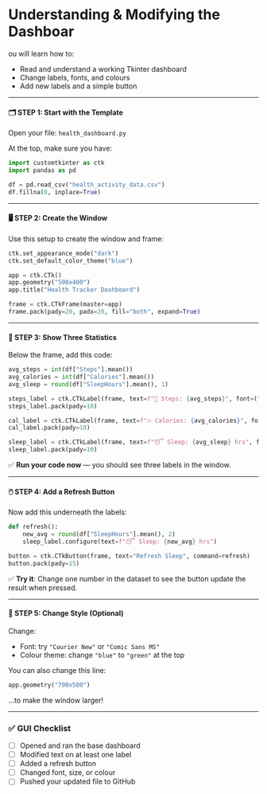 # Understanding & Modifying the Dashboar

ou will learn how to:

* Read and understand a working Tkinter dashboard
* Change labels, fonts, and colours
* Add new labels and a simple button

***



#### 🗂️ STEP 1: Start with the Template

Open your file: `health_dashboard.py`

At the top, make sure you have:

```python
import customtkinter as ctk
import pandas as pd

df = pd.read_csv("health_activity_data.csv")
df.fillna(0, inplace=True)
```

***

#### 🖥️ STEP 2: Create the Window

Use this setup to create the window and frame:

```python
ctk.set_appearance_mode("dark")
ctk.set_default_color_theme("blue")

app = ctk.CTk()
app.geometry("500x400")
app.title("Health Tracker Dashboard")

frame = ctk.CTkFrame(master=app)
frame.pack(pady=20, padx=20, fill="both", expand=True)
```

***

#### 🧮 STEP 3: Show Three Statistics

Below the frame, add this code:

```python
avg_steps = int(df["Steps"].mean())
avg_calories = int(df["Calories"].mean())
avg_sleep = round(df["SleepHours"].mean(), 1)

steps_label = ctk.CTkLabel(frame, text=f"🦶 Steps: {avg_steps}", font=("Arial", 18))
steps_label.pack(pady=10)

cal_label = ctk.CTkLabel(frame, text=f"🔥 Calories: {avg_calories}", font=("Arial", 18))
cal_label.pack(pady=10)

sleep_label = ctk.CTkLabel(frame, text=f"😴 Sleep: {avg_sleep} hrs", font=("Arial", 18))
sleep_label.pack(pady=10)
```

✅ **Run your code now** — you should see three labels in the window.

***

#### 🖱️ STEP 4: Add a Refresh Button

Now add this underneath the labels:

```python
def refresh():
    new_avg = round(df["SleepHours"].mean(), 2)
    sleep_label.configure(text=f"😴 Sleep: {new_avg} hrs")

button = ctk.CTkButton(frame, text="Refresh Sleep", command=refresh)
button.pack(pady=15)
```

✅ **Try it**: Change one number in the dataset to see the button update the result when pressed.

***

#### 🎨 STEP 5: Change Style (Optional)

Change:

* Font: try `"Courier New"` or `"Comic Sans MS"`
* Colour theme: change `"blue"` to `"green"` at the top

You can also change this line:

```python
app.geometry("700x500")
```

...to make the window larger!

***

### ✅ GUI Checklist

* [ ] Opened and ran the base dashboard
* [ ] Modified text on at least one label
* [ ] Added a refresh button
* [ ] Changed font, size, or colour
* [ ] Pushed your updated file to GitHub
